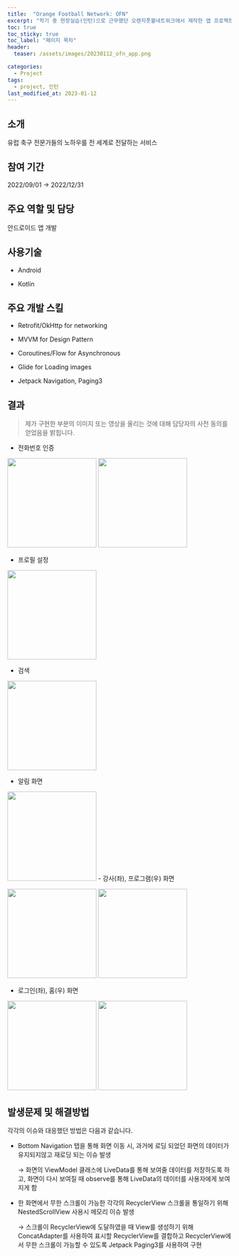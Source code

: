 ```yaml
---
title:  "Orange Football Network: OFN"
excerpt: "학기 중 현장실습(인턴)으로 근무했던 오렌지풋볼네트워크에서 제작한 앱 프로젝트"
toc: true
toc_sticky: true
toc_label: "페이지 목차"
header:
  teaser: /assets/images/20230112_ofn_app.png

categories:
  - Project
tags:
  - project, 인턴
last_modified_at: 2023-01-12
---
```


## 소개

유럽 축구 전문가들의 노하우를 전 세계로 전달하는 서비스<br/>

## 참여 기간

2022/09/01 → 2022/12/31<br/>

## 주요 역할 및 담당

안드로이드 앱 개발<br/>

## 사용기술

- Android
  
- Kotlin
  

## 주요 개발 스킬

- Retrofit/OkHttp for networking
  
- MVVM for Design Pattern
  
- Coroutines/Flow for Asynchronous
  
- Glide for Loading images
  
- Jetpack Navigation, Paging3
  

## 결과

> 제가 구현한 부분의 이미지 또는 영상을 올리는 것에 대해 담당자의 사전 동의를 얻었음을 밝힙니다.

- 전화번호 인증
  

 <img src="/assets/images/20230112_ofn_phone_number_ready.jpeg" width="200"/> <img src="/assets/images/20230112_ofn_phone_number_send.png" width="200"/>

- 프로필 설정
  

<img src="/assets/images/20230112_ofn_edit_profile.png" width="200"/>

- 검색
  

<img src="/assets/images/20230112_ofn_search.gif" width="200"/>

- 알림 화면
  

<img src="/assets/images/20230112_ofn_notification.gif" width="200"/>
- 강사(좌), 프로그램(우) 화면
  

 <img src="/assets/images/20230112_ofn_instructor.gif" width="200"/> <img src="/assets/images/20230112_ofn_program.gif" width="200"/>

- 로그인(좌), 홈(우) 화면
  

 <img src="/assets/images/20230112_ofn_login.gif" width="200"/> <img src="/assets/images/20230112_ofn_home.gif" width="200"/>

## 발생문제 및 해결방법

각각의 이슈와 대응했던 방법은 다음과 같습니다.<br/>

- Bottom Navigation 탭을 통해 화면 이동 시, 과거에 로딩 되었던 화면의 데이터가 유지되지않고 재로딩 되는 이슈 발생
  
  → 화면의 ViewModel 클래스에 LiveData를 통해 보여줄 데이터를 저장하도록 하고, 화면이 다시 보여질 때 observe를 통해 LiveData의 데이터를 사용자에게 보여지게 함
  
  
- 한 화면에서 무한 스크롤이 가능한 각각의 RecyclerView 스크롤을 통일하기 위해 NestedScrollView 사용시 메모리 이슈 발생
  
  → 스크롤이 RecyclerView에 도달하였을 때 View를 생성하기 위해 ConcatAdapter를 사용하여 표시할 RecyclerView를 결합하고 RecyclerView에서 무한 스크롤이 가능할 수 있도록 Jetpack Paging3를 사용하여 구현
